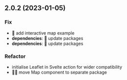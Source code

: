 ## 2.0.2 (2023-01-05)

### Fix

- 💫 add interactive map example
- **dependencies**: 💫 update packages
- **dependencies**: 💫 update packages

### Refactor

- initialise Leaflet in Svelte action for wider compatibility
- 🏄🏽 move Map component to separate package

